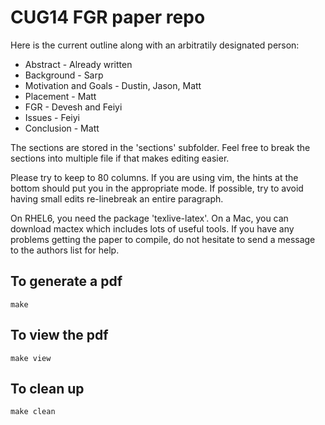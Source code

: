# CUG14 FGR paper repo

Here is the current outline along with an arbitratily designated person:

  * Abstract - Already written
  * Background - Sarp
  * Motivation and Goals - Dustin, Jason, Matt
  * Placement - Matt
  * FGR - Devesh and Feiyi
  * Issues - Feiyi
  * Conclusion - Matt

The sections are stored in the 'sections' subfolder.  Feel free to break the
sections into multiple file if that makes editing easier.

Please try to keep to 80 columns.  If you are using vim, the hints at the
bottom should put you in the appropriate mode.  If possible, try to avoid
having small edits re-linebreak an entire paragraph.

On RHEL6, you need the package 'texlive-latex'. On a Mac, you can download
mactex which includes lots of useful tools. If you have any problems getting
the paper to compile, do not hesitate to send a message to the authors list
for help.

## To generate a pdf

    make 

## To view the pdf

    make view

## To clean up 

    make clean

